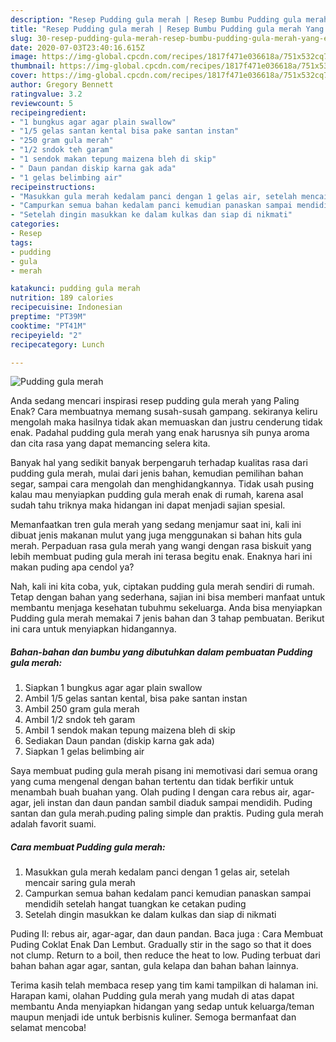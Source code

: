 ```yaml
---
description: "Resep Pudding gula merah | Resep Bumbu Pudding gula merah Yang Enak Banget"
title: "Resep Pudding gula merah | Resep Bumbu Pudding gula merah Yang Enak Banget"
slug: 30-resep-pudding-gula-merah-resep-bumbu-pudding-gula-merah-yang-enak-banget
date: 2020-07-03T23:40:16.615Z
image: https://img-global.cpcdn.com/recipes/1817f471e036618a/751x532cq70/pudding-gula-merah-foto-resep-utama.jpg
thumbnail: https://img-global.cpcdn.com/recipes/1817f471e036618a/751x532cq70/pudding-gula-merah-foto-resep-utama.jpg
cover: https://img-global.cpcdn.com/recipes/1817f471e036618a/751x532cq70/pudding-gula-merah-foto-resep-utama.jpg
author: Gregory Bennett
ratingvalue: 3.2
reviewcount: 5
recipeingredient:
- "1 bungkus agar agar plain swallow"
- "1/5 gelas santan kental bisa pake santan instan"
- "250 gram gula merah"
- "1/2 sndok teh garam"
- "1 sendok makan tepung maizena bleh di skip"
- " Daun pandan diskip karna gak ada"
- "1 gelas belimbing air"
recipeinstructions:
- "Masukkan gula merah kedalam panci dengan 1 gelas air, setelah mencair saring gula merah"
- "Campurkan semua bahan kedalam panci kemudian panaskan sampai mendidih setelah hangat tuangkan ke cetakan puding"
- "Setelah dingin masukkan ke dalam kulkas dan siap di nikmati"
categories:
- Resep
tags:
- pudding
- gula
- merah

katakunci: pudding gula merah 
nutrition: 189 calories
recipecuisine: Indonesian
preptime: "PT39M"
cooktime: "PT41M"
recipeyield: "2"
recipecategory: Lunch

---
```



![Pudding gula merah](https://img-global.cpcdn.com/recipes/1817f471e036618a/751x532cq70/pudding-gula-merah-foto-resep-utama.jpg)

Anda sedang mencari inspirasi resep pudding gula merah yang Paling Enak? Cara membuatnya memang susah-susah gampang. sekiranya keliru mengolah maka hasilnya tidak akan memuaskan dan justru cenderung tidak enak. Padahal pudding gula merah yang enak harusnya sih punya aroma dan cita rasa yang dapat memancing selera kita.

Banyak hal yang sedikit banyak berpengaruh terhadap kualitas rasa dari pudding gula merah, mulai dari jenis bahan, kemudian pemilihan bahan segar, sampai cara mengolah dan menghidangkannya. Tidak usah pusing kalau mau menyiapkan pudding gula merah enak di rumah, karena asal sudah tahu triknya maka hidangan ini dapat menjadi sajian spesial.

Memanfaatkan tren gula merah yang sedang menjamur saat ini, kali ini dibuat jenis makanan mulut yang juga menggunakan si bahan hits gula merah. Perpaduan rasa gula merah yang wangi dengan rasa biskuit yang lebih membuat puding gula merah ini terasa begitu enak. Enaknya hari ini makan puding apa cendol ya?


Nah, kali ini kita coba, yuk, ciptakan pudding gula merah sendiri di rumah. Tetap dengan bahan yang sederhana, sajian ini bisa memberi manfaat untuk membantu menjaga kesehatan tubuhmu sekeluarga. Anda bisa menyiapkan Pudding gula merah memakai 7 jenis bahan dan 3 tahap pembuatan. Berikut ini cara untuk menyiapkan hidangannya.

<!--inarticleads1-->

##### Bahan-bahan dan bumbu yang dibutuhkan dalam pembuatan Pudding gula merah:

1. Siapkan 1 bungkus agar agar plain swallow
1. Ambil 1/5 gelas santan kental, bisa pake santan instan
1. Ambil 250 gram gula merah
1. Ambil 1/2 sndok teh garam
1. Ambil 1 sendok makan tepung maizena bleh di skip
1. Sediakan  Daun pandan (diskip karna gak ada)
1. Siapkan 1 gelas belimbing air


Saya membuat puding gula merah pisang ini memotivasi dari semua orang yang cuma mengenal dengan bahan tertentu dan tidak berfikir untuk menambah buah buahan yang. Olah puding I dengan cara rebus air, agar-agar, jeli instan dan daun pandan sambil diaduk sampai mendidih. Puding santan dan gula merah.puding paling simple dan praktis. Puding gula merah adalah favorit suami. 

<!--inarticleads2-->

##### Cara membuat Pudding gula merah:

1. Masukkan gula merah kedalam panci dengan 1 gelas air, setelah mencair saring gula merah
1. Campurkan semua bahan kedalam panci kemudian panaskan sampai mendidih setelah hangat tuangkan ke cetakan puding
1. Setelah dingin masukkan ke dalam kulkas dan siap di nikmati


Puding II: rebus air, agar-agar, dan daun pandan. Baca juga : Cara Membuat Puding Coklat Enak Dan Lembut. Gradually stir in the sago so that it does not clump. Return to a boil, then reduce the heat to low. Puding terbuat dari bahan bahan agar agar, santan, gula kelapa dan bahan bahan lainnya. 

Terima kasih telah membaca resep yang tim kami tampilkan di halaman ini. Harapan kami, olahan Pudding gula merah yang mudah di atas dapat membantu Anda menyiapkan hidangan yang sedap untuk keluarga/teman maupun menjadi ide untuk berbisnis kuliner. Semoga bermanfaat dan selamat mencoba!
